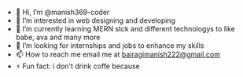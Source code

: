 - 👋 Hi, I’m @manish369-coder
- 👀 I’m interested in web designing and developing
- 🌱 I’m currently learning MERN stck and different technologys to like babe, ava and many more
- 💞️ I’m looking for internships and jobs to enhance my skills
- 📫 How to reach me email me at bairagimanish222@gmail.com
- ⚡ Fun fact: i don't drink coffe because 

<!---
manish369-coder/manish369-coder is a ✨ special ✨ repository because its `README.md` (this file) appears on your GitHub profile.
You can click the Preview link to take a look at your changes.
--->
